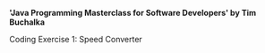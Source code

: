 **'Java Programming Masterclass for Software Developers' by Tim Buchalka**

Coding Exercise 1: Speed Converter
